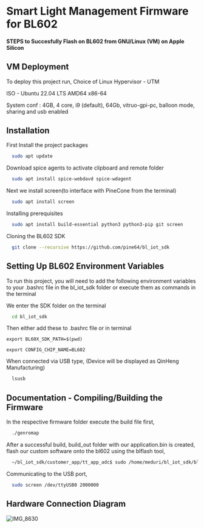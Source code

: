 
# Smart Light Management Firmware for BL602
#### STEPS to Succesfully Flash on BL602 from GNU/Linux (VM) on Apple Silicon



## VM Deployment

To deploy this project run,
Choice of Linux Hypervisor - UTM

ISO - Ubuntu 22.04 LTS AMD64 x86-64

System conf : 4GB, 4 core, i9 (default), 64Gb, vitruo-gpi-pc, balloon mode, sharing and usb enabled


## Installation

First Install the project packages

```bash
  sudo apt update
```

Download spice agents to activate clipboard and remote folder 
```bash
  sudo apt install spice-webdavd spice-wdagent
```
Next we install screen(to interface with PineCone from the terminal)
```bash
  sudo apt install screen
```

Installing prerequisites 
```bash
  sudo apt install build-essential python3 python3-pip git screen
```
Cloning the BL602 SDK 
```bash
  git clone --recursive https://github.com/pine64/bl_iot_sdk
```



## Setting Up BL602 Environment Variables

To run this project, you will need to add the following environment variables to your .bashrc file in the bl_iot_sdk folder or execute them as commands in the terminal

We enter the SDK folder on the terminal
```bash
  cd bl_iot_sdk
```    
Then either add these to .bashrc file or in terminal

`export BL60X_SDK_PATH=$(pwd)`

`export CONFIG_CHIP_NAME=BL602`

When connected via USB type, (Device will be displayed as QinHeng Manufacturing)
```bash
  lsusb
```     


## Documentation - Compiling/Building the Firmware

In the respective firmware folder execute the build file first, 
```bash
  ./genromap
```
After a successful build, build_out folder with our application.bin is created, flash our custom software onto the bl602 using the blflash tool, 
```bash
  ~/bl_iot_sdk/customer_app/tt_app_adc$ sudo /home/meduri/bl_iot_sdk/blflash flash ./build_out/tt_app_adc.bin --port /dev/ttyUSB0
```
Communicating to the USB port,
```bash
  sudo screen /dev/ttyUSB0 2000000
```

## Hardware Connection Diagram
![IMG_8630](https://github.com/brijesh445/Pinecone-SL/assets/33537397/a36466fd-c638-4016-be34-3f4e4659e818)

